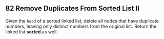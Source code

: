 ## 82 Remove Duplicates From Sorted List II

Given the <code>head</code> of a sorted linked list, delete all nodes that have duplicate numbers, leaving only distinct numbers from the original list. Return the linked list <b>sorted</b> as well.